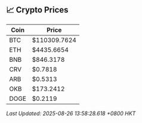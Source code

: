 ## 📈 Crypto Prices

| Coin | Price |
| ---- | ----- |
| BTC | $110309.7624 |
| ETH | $4435.6654 |
| BNB | $846.3178 |
| CRV | $0.7818 |
| ARB | $0.5313 |
| OKB | $173.2412 |
| DOGE | $0.2119 |

_Last Updated: 2025-08-26 13:58:28.618 +0800 HKT_